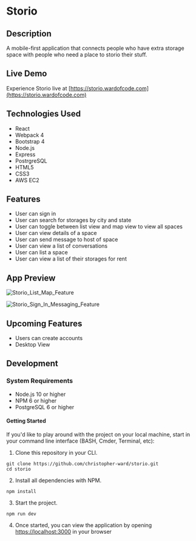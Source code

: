 # Storio

## Description
A mobile-first application that connects people who have extra storage space with people who need a place to storio their stuff.

## Live Demo

Experience Storio live at [https://storio.wardofcode.com](https://storio.wardofcode.com)

## Technologies Used
- React
- Webpack 4
- Bootstrap 4
- Node.js
- Express
- PostrgreSQL
- HTML5
- CSS3
- AWS EC2

## Features
- User can sign in
- User can search for storages by city and state
- User can toggle between list view and map view to view all spaces
- User can view details of a space
- User can send message to host of space
- User can view a list of conversations
- User can list a space
- User can view a list of their storages for rent

## App Preview
![Storio_List_Map_Feature](1_Search_List_Map_Feature.gif)

![Storio_Sign_In_Messaging_Feature](2_Sign_In_Messaging_Feature.gif)

## Upcoming Features
- Users can create accounts
- Desktop View
## Development

### System Requirements

- Node.js 10 or higher
- NPM 6 or higher
- PostgreSQL 6 or higher

#### Getting Started
If you'd like to play around with the project on your local machine, start in your command line interface (BASH, Cmder, Terminal, etc):

1. Clone this repository in your CLI.

```shell
git clone https://github.com/christopher-ward/storio.git
cd storio
```

2. Install all dependencies with NPM.
```shell
npm install
```

3. Start the project.

```shell
npm run dev
```

4. Once started, you can view the application by opening [https://localhost:3000](https://localhost:3000) in your browser
